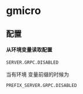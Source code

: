 # gmicro

## 配置

#### 从环境变量读取配置 

```bash
SERVER.GRPC.DISABLED
```

当有环境 变量前缀的时候为

```bash
PREFIX_SERVER.GRPC.DISABLED
```
